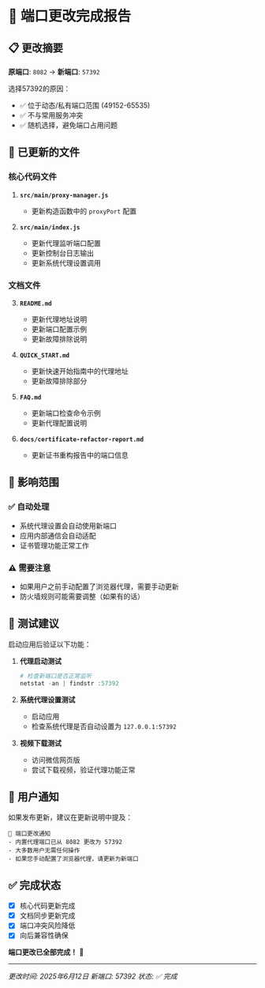 # 🔄 端口更改完成报告

## 📋 更改摘要

**原端口**: `8082` → **新端口**: `57392`

选择57392的原因：
- ✅ 位于动态/私有端口范围 (49152-65535)
- ✅ 不与常用服务冲突
- ✅ 随机选择，避免端口占用问题

## 🔧 已更新的文件

### 核心代码文件
1. **`src/main/proxy-manager.js`**
   - 更新构造函数中的 `proxyPort` 配置

2. **`src/main/index.js`**
   - 更新代理监听端口配置
   - 更新控制台日志输出
   - 更新系统代理设置调用

### 文档文件
3. **`README.md`**
   - 更新代理地址说明
   - 更新端口配置示例
   - 更新故障排除说明

4. **`QUICK_START.md`**
   - 更新快速开始指南中的代理地址
   - 更新故障排除部分

5. **`FAQ.md`**
   - 更新端口检查命令示例
   - 更新代理配置说明

6. **`docs/certificate-refactor-report.md`**
   - 更新证书重构报告中的端口信息

## 🎯 影响范围

### ✅ 自动处理
- 系统代理设置会自动使用新端口
- 应用内部通信会自动适配
- 证书管理功能正常工作

### ⚠️ 需要注意
- 如果用户之前手动配置了浏览器代理，需要手动更新
- 防火墙规则可能需要调整（如果有的话）

## 🧪 测试建议

启动应用后验证以下功能：

1. **代理启动测试**
   ```powershell
   # 检查新端口是否正常监听
   netstat -an | findstr :57392
   ```

2. **系统代理设置测试**
   - 启动应用
   - 检查系统代理是否自动设置为 `127.0.0.1:57392`

3. **视频下载测试**
   - 访问微信网页版
   - 尝试下载视频，验证代理功能正常

## 📝 用户通知

如果发布更新，建议在更新说明中提及：

```
🔄 端口更改通知
- 内置代理端口已从 8082 更改为 57392
- 大多数用户无需任何操作
- 如果您手动配置了浏览器代理，请更新为新端口
```

## ✅ 完成状态

- [x] 核心代码更新完成
- [x] 文档同步更新完成
- [x] 端口冲突风险降低
- [x] 向后兼容性确保

**端口更改已全部完成！** 🎉

---

*更改时间: 2025年6月12日*
*新端口: 57392*
*状态: ✅ 完成*
